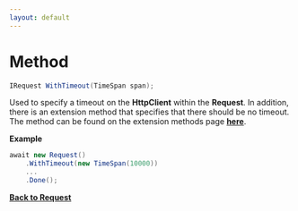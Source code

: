 ```yaml
---
layout: default
---
```


# Method

``` csharp
IRequest WithTimeout(TimeSpan span);
```

Used to specify a timeout on the **HttpClient** within the **Request**. In addition, there is an extension method that specifies that there should be no timeout. The method can be found on the extension methods page **[here](/api/request/extensions.html)**.

**Example**

``` csharp
await new Request()
    .WithTimeout(new TimeSpan(10000))
    ...
    .Done();
```


**[Back to Request](/api/request/request.html)**